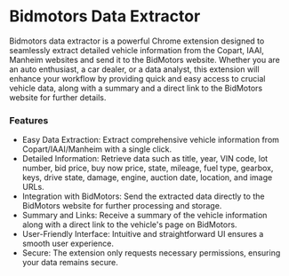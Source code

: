 # Bidmotors Data Extractor


Bidmotors data extractor is a powerful Chrome extension designed to seamlessly extract detailed vehicle information from the Copart, IAAI,  Manheim websites and send it to the BidMotors website. Whether you are an auto enthusiast, a car dealer, or a data analyst, this extension will enhance your workflow by providing quick and easy access to crucial vehicle data, along with a summary and a direct link to the BidMotors website for further details.


### Features
- Easy Data Extraction: Extract comprehensive vehicle information from Copart/IAAI/Manheim with a single click.
- Detailed Information: Retrieve data such as title, year, VIN code, lot number, bid price, buy now price, state, mileage, fuel type, gearbox, keys, drive state, damage, engine, auction date, location, and image URLs.
- Integration with BidMotors: Send the extracted data directly to the BidMotors website for further processing and storage.
- Summary and Links: Receive a summary of the vehicle information along with a direct link to the vehicle's page on BidMotors.
- User-Friendly Interface: Intuitive and straightforward UI ensures a smooth user experience.
- Secure: The extension only requests necessary permissions, ensuring your data remains secure.

